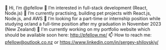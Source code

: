 👋 Hi, I’m @pfellow
👀 I’m interested in full-stack development (React, Node.js)
🌱 I’m currently practising, building pet projects with React.js, Node.js, and AWS
💞️ I’m looking for a part-time or internship position while studying or/and a full-time position after my graduation in November 2023 (New Zealand)
📑 I'm currently working on my portfolio website which should be available soon here: http://pfellow.me/
📫 How to reach me: pfellow@outlook.co.nz or https://www.linkedin.com/in/sergey-shilovskiy/

<!---
pfellow/pfellow is a ✨ special ✨ repository because its `README.md` (this file) appears on your GitHub profile.
You can click the Preview link to take a look at your changes.
--->
